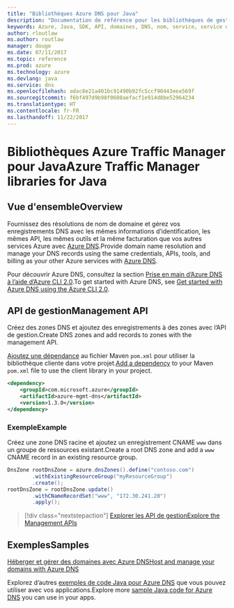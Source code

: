 ```yaml
---
title: "Bibliothèques Azure DNS pour Java"
description: "Documentation de référence pour les bibliothèques de gestion Azure DNS Java"
keywords: Azure, Java, SDK, API, domaines, DNS, nom, service, service de nom de domaine
author: rloutlaw
ms.author: routlaw
manager: douge
ms.date: 07/11/2017
ms.topic: reference
ms.prod: azure
ms.technology: azure
ms.devlang: java
ms.service: dns
ms.openlocfilehash: adac8e21a401bc91490b92fc5ccf90443eea569f
ms.sourcegitcommit: f6bf497d9b98f0608aefacf1e914d8be52964234
ms.translationtype: HT
ms.contentlocale: fr-FR
ms.lasthandoff: 11/22/2017
---
```

# <a name="azure-traffic-manager-libraries-for-java"></a><span data-ttu-id="214f3-104">Bibliothèques Azure Traffic Manager pour Java</span><span class="sxs-lookup"><span data-stu-id="214f3-104">Azure Traffic Manager libraries for Java</span></span>

## <a name="overview"></a><span data-ttu-id="214f3-105">Vue d'ensemble</span><span class="sxs-lookup"><span data-stu-id="214f3-105">Overview</span></span>

<span data-ttu-id="214f3-106">Fournissez des résolutions de nom de domaine et gérez vos enregistrements DNS avec les mêmes informations d’identification, les mêmes API, les mêmes outils et la même facturation que vos autres services Azure avec [Azure DNS](/azure/dns/dns-overview).</span><span class="sxs-lookup"><span data-stu-id="214f3-106">Provide domain name resolution and manage your DNS records using the same credentials, APIs, tools, and billing as your other Azure services with [Azure DNS](/azure/dns/dns-overview).</span></span>

<span data-ttu-id="214f3-107">Pour découvrir Azure DNS, consultez la section [Prise en main d’Azure DNS à l’aide d’Azure CLI 2.0](/azure/dns/dns-getstarted-cli).</span><span class="sxs-lookup"><span data-stu-id="214f3-107">To get started with Azure DNS, see [Get started with Azure DNS using the Azure CLI 2.0](/azure/dns/dns-getstarted-cli).</span></span>

## <a name="management-api"></a><span data-ttu-id="214f3-108">API de gestion</span><span class="sxs-lookup"><span data-stu-id="214f3-108">Management API</span></span>

<span data-ttu-id="214f3-109">Créez des zones DNS et ajoutez des enregistrements à des zones avec l’API de gestion.</span><span class="sxs-lookup"><span data-stu-id="214f3-109">Create DNS zones and add records to zones with the management API.</span></span>

<span data-ttu-id="214f3-110">[Ajoutez une dépendance](https://maven.apache.org/guides/getting-started/index.html#How_do_I_use_external_dependencies) au fichier Maven `pom.xml` pour utiliser la bibliothèque cliente dans votre projet.</span><span class="sxs-lookup"><span data-stu-id="214f3-110">[Add a dependency](https://maven.apache.org/guides/getting-started/index.html#How_do_I_use_external_dependencies) to your Maven `pom.xml` file to use the client library in your project.</span></span>

```XML
<dependency>
    <groupId>com.microsoft.azure</groupId>
    <artifactId>azure-mgmt-dns</artifactId>
    <version>1.3.0</version>
</dependency>
```   

### <a name="example"></a><span data-ttu-id="214f3-111">Exemple</span><span class="sxs-lookup"><span data-stu-id="214f3-111">Example</span></span>

<span data-ttu-id="214f3-112">Créez une zone DNS racine et ajoutez un enregistrement CNAME `www` dans un groupe de ressources existant.</span><span class="sxs-lookup"><span data-stu-id="214f3-112">Create a root DNS zone and add a `www` CNAME record in an existing resource group.</span></span>

```java
DnsZone rootDnsZone = azure.dnsZones().define("contoso.com")
        .withExistingResourceGroup("myResourceGroup")
        .create();
rootDnsZone = rootDnsZone.update()
        .withCNameRecordSet("www", "172.30.241.20")
        .apply();
```

> [!div class="nextstepaction"]
> [<span data-ttu-id="214f3-113">Explorer les API de gestion</span><span class="sxs-lookup"><span data-stu-id="214f3-113">Explore the Management APIs</span></span>](/java/api/overview/azure/dns/managementapi)

## <a name="samples"></a><span data-ttu-id="214f3-114">Exemples</span><span class="sxs-lookup"><span data-stu-id="214f3-114">Samples</span></span>

[<span data-ttu-id="214f3-115">Héberger et gérer des domaines avec Azure DNS</span><span class="sxs-lookup"><span data-stu-id="214f3-115">Host and manage your domains with Azure DNS</span></span>](https://github.com/Azure-Samples/dns-java-host-and-manage-your-domains)

<span data-ttu-id="214f3-116">Explorez d’autres [exemples de code Java pour Azure DNS](https://azure.microsoft.com/resources/samples/?platform=java&term=dns) que vous pouvez utiliser avec vos applications.</span><span class="sxs-lookup"><span data-stu-id="214f3-116">Explore more [sample Java code for Azure DNS](https://azure.microsoft.com/resources/samples/?platform=java&term=dns) you can use in your apps.</span></span>

<!---Loc Comment: Please, refer to conversation section to check the issue. Thanks.--->
